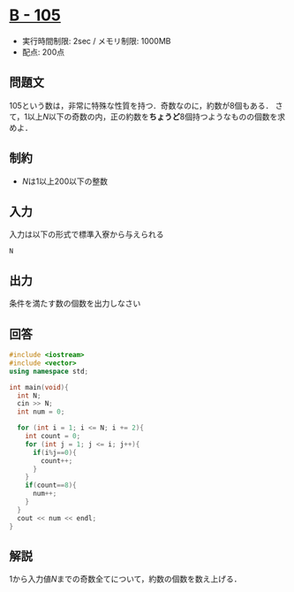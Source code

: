 # [B - 105](https://beta.atcoder.jp/contests/abc106/tasks/abc106_b)
* 実行時間制限: 2sec / メモリ制限: 1000MB
* 配点: 200点

## 問題文
105という数は，非常に特殊な性質を持つ．奇数なのに，約数が8個もある．
さて，1以上*N*以下の奇数の内，正の約数を**ちょうど**8個持つようなものの個数を求めよ．

## 制約
* *N*は1以上200以下の整数

## 入力
入力は以下の形式で標準入寮から与えられる

`
N
`

## 出力
条件を満たす数の個数を出力しなさい

## 回答
```cpp
#include <iostream>
#include <vector>
using namespace std;

int main(void){
  int N;
  cin >> N;
  int num = 0;

  for (int i = 1; i <= N; i += 2){
    int count = 0;
    for (int j = 1; j <= i; j++){
      if(i%j==0){
        count++;
      }
    }
    if(count==8){
      num++;
    }
  }
  cout << num << endl;
}

```

## 解説
1から入力値*N*までの奇数全てについて，約数の個数を数え上げる．
